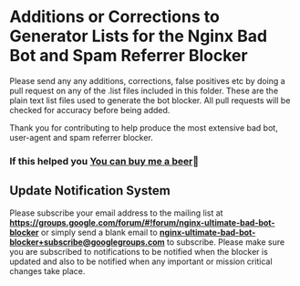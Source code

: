 # Additions or Corrections to Generator Lists for the Nginx Bad Bot and Spam Referrer Blocker

Please send any any additions, corrections, false positives etc by doing a pull request on any of the .list files included in this folder.
These are the plain text list files used to generate the bot blocker. All pull requests will be checked for accuracy before being added.

Thank you for contributing to help produce the most extensive bad bot, user-agent and spam referrer blocker.

### If this helped you [You can buy me a beer](https://www.paypal.com/cgi-bin/webscr?cmd=_s-xclick&hosted_button_id=BKF9XT6WHATLG):beer:

## Update Notification System
Please subscribe your email address to the mailing list at **https://groups.google.com/forum/#!forum/nginx-ultimate-bad-bot-blocker**
or simply send a blank email to **nginx-ultimate-bad-bot-blocker+subscribe@googlegroups.com** to subscribe.
Please make sure you are subscribed to notifications to be notified when the blocker is updated and also to be notified when any important or mission critical changes take place.